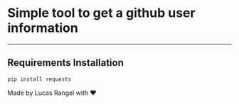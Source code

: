 # Simple tool to get a github user information

---
## Requirements Installation
```py
pip install requests
```

Made by Lucas Rangel with ❤️

